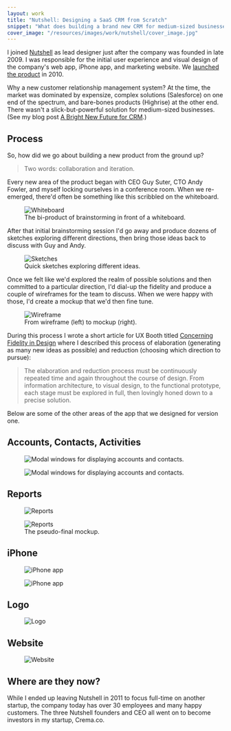 ```yaml
---
layout: work
title: "Nutshell: Designing a SaaS CRM from Scratch"
snippet: "What does building a brand new CRM for medium-sized businesses look like? Way before pushing our first pixel, we listened to people recount their frustrations with CRMs on the market today. We had long discussions about how we wanted to both empower sales people to do their job more efficiently, and enable the business to control and codify the sales process. We spent long sessions in front of the whiteboard, and days sketching out and talking through these ideas. Now in the final stages of development (eying a launch later this year), we thought it as good a time as any to show you a few of those early sketches."
cover_image: "/resources/images/work/nutshell/cover_image.jpg"
---
```


I joined [Nutshell](http://nutshell.com) as lead designer just after the company was founded in late 2009. I was responsible for the initial user experience and visual design of the company's web app, iPhone app, and marketing website. We [launched the product](http://tylertate.com/blog/2010/11/18/nutshell-launches-in-nyc.html) in 2010.

Why a new customer relationship management system? At the time, the market was dominated by expensize, complex solutions (Salesforce) on one end of the spectrum, and bare-bones products (Highrise) at the other end. There wasn't a slick-but-powerful solution for medium-sized businesses. (See my blog post [A Bright New Future for CRM](http://tylertate.com/blog/2010/04/27/a-bright-new-future-for-crm.html).)


## Process
So, how did we go about building a new product from the ground up?

> Two words: collaboration and iteration.

Every new area of the product began with CEO Guy Suter, CTO Andy Fowler, and myself locking ourselves in a conference room. When we re-emerged, there'd often be something like this scribbled on the whiteboard.

<figure class="medium">
	<img src="/resources/images/work/nutshell/1-lead-whiteboard.jpg" alt="Whiteboard" />
	<figcaption>The bi-product of brainstorming in front of a whiteboard.</figcaption>
</figure>

After that initial brainstorming session I'd go away and produce dozens of sketches exploring different directions, then bring those ideas back to discuss with Guy and Andy.

<figure class="large">
	<img src="/resources/images/work/nutshell/1-lead-sketches.jpg" alt="Sketches" />
	<figcaption>Quick sketches exploring different ideas.</figcaption>
</figure>

Once we felt like we'd explored the realm of possible solutions and then committed to a particular direction, I'd dial-up the fidelity and produce a couple of wireframes for the team to discuss. When we were happy with those, I'd create a mockup that we'd then fine tune.

<figure class="large">
	<img src="/resources/images/work/nutshell/1-lead-wireframe-mockup.png" alt="Wireframe" />
	<figcaption>From wireframe (left) to mockup (right).</figcaption>
</figure>

During this process I wrote a short article for UX Booth titled [Concerning Fidelity in Design](http://www.uxbooth.com/articles/concerning-fidelity-and-design/) where I described this process of elaboration (generating as many new ideas as possible) and reduction (choosing which direction to pursue):

> The elaboration and reduction process must be continuously repeated time and again throughout the course of design. From information architecture, to visual design, to the functional prototype, each stage must be explored in full, then lovingly honed down to a precise solution.

Below are some of the other areas of the app that we designed for version one.

## Accounts, Contacts, Activities

<figure class="large">
	<img src="/resources/images/2010-08-26/4modals.jpg" alt="Modal windows for displaying accounts and contacts." />
</figure>

<figure class="large">
	<img src="/resources/images/work/nutshell/3-modal-wireframe-mockup.jpg" alt="Modal windows for displaying accounts and contacts." />
</figure>

## Reports

<figure class="large">
	<img src="/resources/images/2010-08-26/5reports.jpg" alt="Reports" />
</figure>

<figure class="large">
	<img src="/resources/images/work/nutshell/4-reports-mockup.jpg" alt="Reports" />
	<figcaption>The pseudo-final mockup.</figcaption>
</figure>

## iPhone

<figure class="large">
	<img src="/resources/images/2010-08-26/6iphone.jpg" alt="iPhone app" />
</figure>

<figure class="large">
	<img src="/resources/images/work/nutshell/5-iphone-mockup.jpg" alt="iPhone app" />
</figure>

## Logo

<figure class="medium">
	<img src="/resources/images/work/nutshell/logo.png" alt="Logo" />
</figure>

## Website

<figure class="medium">
	<img src="/resources/images/work/nutshell/website.jpg" alt="Website" />
</figure>


## Where are they now?
While I ended up leaving Nutshell in 2011 to focus full-time on another startup, the company today has over 30 employees and many happy customers. The three Nutshell founders and CEO all went on to become investors in my startup, Crema.co.